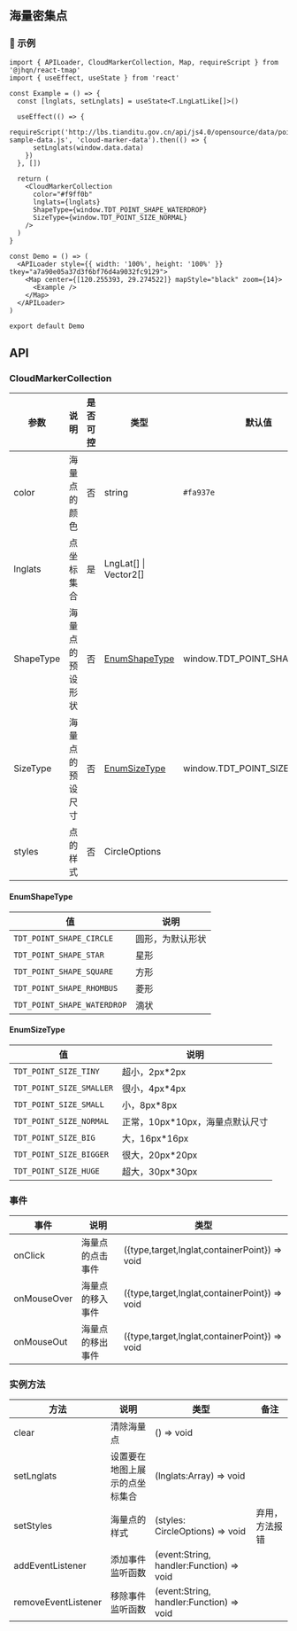 ## 海量密集点

### 🔨 示例

```tsx
import { APILoader, CloudMarkerCollection, Map, requireScript } from '@jhqn/react-tmap'
import { useEffect, useState } from 'react'

const Example = () => {
  const [lnglats, setLnglats] = useState<T.LngLatLike[]>()

  useEffect(() => {
    requireScript('http://lbs.tianditu.gov.cn/api/js4.0/opensource/data/points-sample-data.js', 'cloud-marker-data').then(() => {
      setLnglats(window.data.data)
    })
  }, [])

  return (
    <CloudMarkerCollection
      color="#f9ff0b"
      lnglats={lnglats}
      ShapeType={window.TDT_POINT_SHAPE_WATERDROP}
      SizeType={window.TDT_POINT_SIZE_NORMAL}
    />
  )
}

const Demo = () => (
  <APILoader style={{ width: '100%', height: '100%' }} tkey="a7a90e05a37d3f6bf76d4a9032fc9129">
    <Map center={[120.255393, 29.274522]} mapStyle="black" zoom={14}>
      <Example />
    </Map>
  </APILoader>
)

export default Demo
```

## API

### CloudMarkerCollection

| 参数      | 说明             | 是否可控 | 类型                            | 默认值                        |
| --------- | ---------------- | -------- | ------------------------------- | ----------------------------- |
| color     | 海量点的颜色     | 否       | string                          | `#fa937e`                     |
| lnglats   | 点坐标集合       | 是       | LngLat[] \| Vector2[]           |                               |
| ShapeType | 海量点的预设形状 | 否       | [EnumShapeType](#enumshapetype) | window.TDT_POINT_SHAPE_CIRCLE |
| SizeType  | 海量点的预设尺寸 | 否       | [EnumSizeType](#enumsizetype)   | window.TDT_POINT_SIZE_NORMAL  |
| styles    | 点的样式         | 否       | CircleOptions                   |                               |

#### EnumShapeType
| 值                          | 说明             |
| --------------------------- | ---------------- |
| `TDT_POINT_SHAPE_CIRCLE`    | 圆形，为默认形状 |
| `TDT_POINT_SHAPE_STAR`      | 星形             |
| `TDT_POINT_SHAPE_SQUARE`    | 方形             |
| `TDT_POINT_SHAPE_RHOMBUS`   | 菱形             |
| `TDT_POINT_SHAPE_WATERDROP` | 滴状             |

#### EnumSizeType
| 值                       | 说明                            |
| ------------------------ | ------------------------------- |
| `TDT_POINT_SIZE_TINY`    | 超小，2px*2px                   |
| `TDT_POINT_SIZE_SMALLER` | 很小，4px*4px                   |
| `TDT_POINT_SIZE_SMALL`   | 小，8px*8px                     |
| `TDT_POINT_SIZE_NORMAL`  | 正常，10px*10px，海量点默认尺寸 |
| `TDT_POINT_SIZE_BIG`     | 大，16px*16px                   |
| `TDT_POINT_SIZE_BIGGER`  | 很大，20px*20px                 |
| `TDT_POINT_SIZE_HUGE`    | 超大，30px*30px                 |

### 事件

| 事件        | 说明             | 类型                                          |
| ----------- | ---------------- | --------------------------------------------- |
| onClick     | 海量点的点击事件 | ({type,target,lnglat,containerPoint}) => void |
| onMouseOver | 海量点的移入事件 | ({type,target,lnglat,containerPoint}) => void |
| onMouseOut  | 海量点的移出事件 | ({type,target,lnglat,containerPoint}) => void |

### 实例方法

| 方法                | 说明                           | 类型                                     | 备注           |
| ------------------- | ------------------------------ | ---------------------------------------- | -------------- |
| clear               | 清除海量点                     | () => void                               |                |
| setLnglats          | 设置要在地图上展示的点坐标集合 | (lnglats:Array<LngLat>) => void          |                |
| setStyles           | 海量点的样式                   | (styles: CircleOptions) => void          | 弃用，方法报错 |
| addEventListener    | 添加事件监听函数               | (event:String, handler:Function) => void |                |
| removeEventListener | 移除事件监听函数               | (event:String, handler:Function) => void |                |

